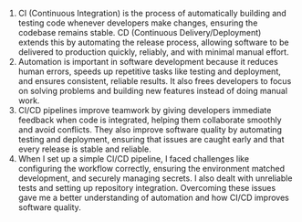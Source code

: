 1. CI (Continuous Integration) is the process of automatically building and testing code whenever developers make changes, ensuring the codebase remains stable.
  CD (Continuous Delivery/Deployment) extends this by automating the release process, allowing software to be delivered to production quickly, reliably, and with minimal manual effort.
2. Automation is important in software development because it reduces human errors, speeds up repetitive tasks like testing and deployment, and ensures consistent, 
  reliable results. It also frees developers to focus on solving problems and building new features instead of doing manual work.
3. CI/CD pipelines improve teamwork by giving developers immediate feedback when code is integrated, helping them collaborate smoothly and avoid conflicts. They also improve software quality 
  by automating testing and deployment, ensuring that issues are caught early and that every release is stable and reliable.
4. When I set up a simple CI/CD pipeline, I faced challenges like configuring the workflow correctly, ensuring the environment matched development, and securely managing secrets. I also dealt 
  with unreliable tests and setting up repository integration. Overcoming these issues gave me a better understanding of automation and how CI/CD improves software quality.
